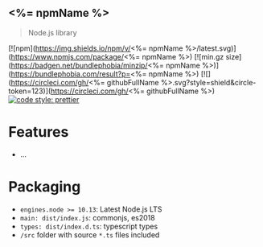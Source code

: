 ## <%= npmName %>

> Node.js library

[![npm](https://img.shields.io/npm/v/<%= npmName %>/latest.svg)](https://www.npmjs.com/package/<%= npmName %>)
[![min.gz size](https://badgen.net/bundlephobia/minzip/<%= npmName %>)](https://bundlephobia.com/result?p=<%= npmName %>)
[![](https://circleci.com/gh/<%= githubFullName %>.svg?style=shield&circle-token=123)](https://circleci.com/gh/<%= githubFullName %>)
[![code style: prettier](https://img.shields.io/badge/code_style-prettier-ff69b4.svg?style=flat-square)](https://github.com/prettier/prettier)

# Features

- ...

# Packaging

- `engines.node >= 10.13`: Latest Node.js LTS
- `main: dist/index.js`: commonjs, es2018
- `types: dist/index.d.ts`: typescript types
- `/src` folder with source `*.ts` files included
